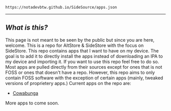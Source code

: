  `https://notadevbtw.github.io/SideSource/apps.json`

-------
## _What is this?_

This page is not meant to be seen by the public but since you are here, welcome. This is a repo for AltStore & SideStore with the focus on SideStore. This repo contains apps that I want to have on my device. The goal is to add it to directly install the apps instead of downloading an IPA to my device and importing it. If you want to use this repo feel free to do so. Most apps are pulled directly from their sources except for ones that is not FOSS or ones that doesn't have a repo. However, this repo aims to only contain FOSS software with the exception of certain apps (mainly, tweaked versions of proprietery apps.) Current apps on the repo are:

- [Cowabunga](https://github.com/leminlimez/Cowabunga)

 More apps to come soon.
